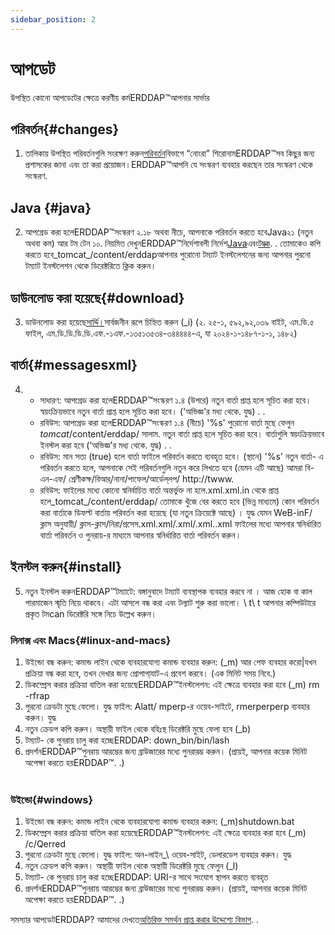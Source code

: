 ```yaml
---
sidebar_position: 2
---
```

# আপডেট
উপস্থিত কোনো আপডেটের ক্ষেত্রে করণীয় কর্মERDDAP™আপনার সার্ভার

## পরিবর্তন{#changes} 
1. তালিকায় উপস্থিত পরিবর্তনগুলি সংরক্ষণ করুন[পরিবর্তন](/changes)বিভাগে “নোংরা” শিরোনামERDDAP™সব কিছুর জন্য প্রশাসকের জানা এবং তা করা প্রয়োজন।ERDDAP™আপনি যে সংস্করণ ব্যবহার করছেন তার সংস্করণ থেকে সংস্করণ.
     
## Java {#java} 
2. আপগ্রেড করা হলেERDDAP™সংস্করণ ২.১৮ অথবা নীচে, আপনাকে পরিবর্তন করতে হবেJava২১ (নতুন অথবা কম) আর টম টেন ১০. নিয়মিত দেখুনERDDAP™নির্দেশাবলী নির্দেশ[Java](/docs/server-admin/deploy-install#java)এবং[টম্কক](/docs/server-admin/deploy-install#tomcat). . তোমাকেও কপি করতে হবে_tomcat_/content/erddapআপনার পুরোনো টম্যাট ইনস্টলেশনের জন্য আপনার পুরনো টম্যাট ইনস্টলেশন থেকে ডিরেক্টরিতে ক্লিক করুন।

## ডাউনলোড করা হয়েছে{#download} 
3. ডাউনলোড করা হয়েছে[সার্দ্দি।](https://github.com/ERDDAP/erddap/releases/download/v2.25.1/erddap.war)সার্বজনীন রূপে চিহ্নিত করুন (_i)
     (২. ২৫-১, ৫৯২,৯২,০৩৯ বাইট, এম.ডি.৫ ফাইল, এম.ডি.ডি.ডি.ডি.এফ.-১এফ.-১৩৫১৩৫৩৪-৩৪৪৪৪৪-এ, যা ২০২৪-১-১৪৮৭-১-১, ১৪৮২) 
     
## বার্তা{#messagesxml} 
4. 
    * সাধারণ: আপগ্রেড করা হলেERDDAP™সংস্করণ ১.৪ (উপরে) নতুন বার্তা প্রাপ্ত হলে সূচিত করা হবে। স্বয়ংক্রিয়ভাবে নতুন বার্তা প্রাপ্ত হলে সূচিত করা হবে। ('অভিজ্ঞ'র মধ্য থেকে. যুদ্ধ) . .
         
    * রবিউস: আপগ্রেড করা হলেERDDAP™সংস্করণ ১.৪ (নীচে) '%s'
পুরোনো বার্তা মুছে ফেলুন
        _tomcat_/content/erddap/ সালাম.
নতুন বার্তা প্রাপ্ত হলে সূচিত করা হবে। বার্তাগুলি স্বয়ংক্রিয়ভাবে ইনস্টল করা হবে ('অভিজ্ঞ'র মধ্য থেকে. যুদ্ধ) . .
         
    * রবিউস: মান সত্য (true) হলে বার্তা ফাইলে পরিবর্তন করতে ব্যবহৃত হবে। (স্থানে) '%s'
নতুন বার্তা- এ পরিবর্তন করতে হলে, আপনাকে সেই পরিবর্তনগুলি নতুন করে লিখতে হবে (যেমন এটি আছে)
আমরা বি-এন-এফ/ শ্রেণীকক্ষ/বিআর্/নানা/পাফেল/আর্ডেল্‌লপ/ http://twww.
         
    * রবিউস: ফাইলের মধ্যে কোনো স্বনির্বাচিত বার্তা অন্তর্ভুক্ত না হলে.xml.xml.in থেকে প্রাপ্ত হলে_tomcat_/content/erddap/
তোমাকে খুঁজে বের করতে হবে (ভিন্ন মাধ্যমে) কোন পরিবর্তন করা বার্তাকে ডিফল্ট বার্তায় পরিবর্তন করা হয়েছে (যা নতুন ক্রিয়েক্টে আছে) । যুদ্ধ যেমন
WeB-inF/ ক্লাস অনুযায়ী/ ক্লাস-ক্লাস/নিরা/প্রসেস.xml.xml/.xml/.xml..xml ফাইলের মধ্যে আপনার স্বনির্ধারিত বার্তা পরিবর্তন ও পুনরায়-র মাধ্যমে আপনার স্বনির্ধারিত বার্তা পরিবর্তন করুন।
         
## ইনস্টল করুন{#install} 
5. নতুন ইনস্টল করুনERDDAP™টম্যাটে:
বঙ্গানুবাদে টম্যাট ব্যবস্থাপক ব্যবহার করবে না । আজ হোক বা কাল পারমাজেন স্মৃতি নিয়ে থাকবে। এটা আসলে বন্ধ করা এবং টল্যাট শুরু করা ভালো।
\\ t\\ t আপনার কম্পিউটারে প্রকৃত টমcan ডিরেক্টরি সঙ্গে নিচে উল্লেখ করুন।
     
### লিনাক্স এবং Macs{#linux-and-macs} 
1. উইন্ডো বন্ধ করুন: কমান্ড লাইন থেকে ব্যবহারযোগ্য কমান্ড ব্যবহার করুন: (_m)
আর পেফ ব্যবহার করো|যখন প্রক্রিয়া বন্ধ করা হবে, তখন দেখার জন্য প্রোপাগা্যাট-এ প্রবেশ করবে। (এক মিনিট সময় নিবে.) 
2. ডিকম্প্রেস করার প্রক্রিয়া বাতিল করা হয়েছেERDDAP™ইনস্টলেশন: এই ক্ষেত্রে ব্যবহার করা হবে (_m)
rm -rfrap
3. পুরনো ক্রেডটা মুছে ফেলো। যুদ্ধ ফাইল: Alatt/ mperp-র ওয়েব-সাইটে, rmerperperp ব্যবহার করুন। যুদ্ধ
4. নতুন ক্রেডপ কপি করুন। অস্থায়ী ফাইল থেকে বহিঃস্থ ডিরেক্টরি মুছে ফেলা হবে (_b)
5. টম্যাট- কে পুনরায় চালু করা হচ্ছেERDDAP: down_bin/bin/lash
6. প্রদর্শনERDDAP™পুনরায় আরম্ভের জন্য ব্রাউজারের মধ্যে পুনরারম্ভ করুন।
     (প্রায়ই, আপনার কয়েক মিনিট অপেক্ষা করতে হয়ERDDAP™. .)   
             
### উইন্ডো{#windows} 
1. উইন্ডো বন্ধ করুন: কমান্ড লাইন থেকে ব্যবহারযোগ্য কমান্ড ব্যবহার করুন: (_m)shutdown.bat
2. ডিকম্প্রেস করার প্রক্রিয়া বাতিল করা হয়েছেERDDAP™ইনস্টলেশন: এই ক্ষেত্রে ব্যবহার করা হবে (_m)
/c/Qerred
3. পুরনো ক্রেডটা মুছে ফেলো। যুদ্ধ ফাইল: অন-লাইন_\\ ওয়েব-সাইট, ডেলারডেপ ব্যবহার করুন। যুদ্ধ
4. নতুন ক্রেডপ কপি করুন। অস্থায়ী ফাইল থেকে অস্থায়ী ডিরেক্টরি মুছে ফেলুন (_l)
5. টম্যাট- কে পুনরায় চালু করা হচ্ছেERDDAP: URI-র সাথে সংযোগ স্থাপন করতে ব্যবহৃত
6. প্রদর্শনERDDAP™পুনরায় আরম্ভের জন্য ব্রাউজারের মধ্যে পুনরারম্ভ করুন।
     (প্রায়ই, আপনার কয়েক মিনিট অপেক্ষা করতে হয়ERDDAP™. .) 

সমস্যার আপডেটERDDAP? আমাদের দেখতে[অতিরিক্ত সমর্থন প্রাপ্ত করার উদ্দেশ্যে বিভাগ](/docs/intro#support). .
